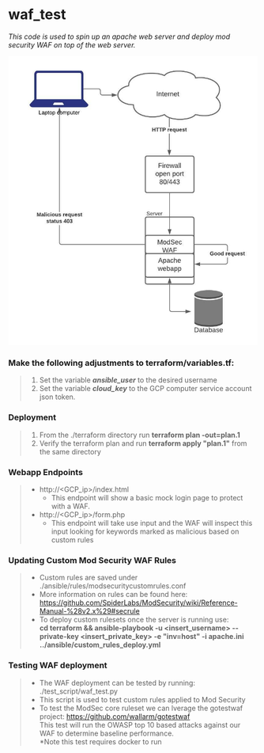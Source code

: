 # waf_test

*This code is used to spin up an apache web server and deploy mod security WAF on top of the web server.*

![Diagram](ModSec_Deployment.jpeg)

### Make the following adjustments to terraform/variables.tf:
> 1) Set the variable ***ansible_user*** to the desired username
> 2) Set the variable ***cloud_key*** to the GCP computer service account json token.

### Deployment
> 1) From the ./terraform directory run **terraform plan -out=plan.1**
> 2) Verify the terraform plan and run **terraform apply "plan.1"** from the same directory

### Webapp Endpoints
> - http://<GCP_ip>/index.html
>   - This endpoint will show a basic mock login page to protect with a WAF.
> - http://<GCP_ip>/form.php
>   - This endpoint will take use input and the WAF will inspect this input looking for keywords marked as malicious based on custom rules
### Updating Custom Mod Security WAF Rules
> - Custom rules are saved under ./ansible/rules/modsecuritycustomrules.conf
> - More information on rules can be found here: https://github.com/SpiderLabs/ModSecurity/wiki/Reference-Manual-%28v2.x%29#secrule
> - To deploy custom rulesets once the server is running use:</br>
   **cd terraform && ansible-playbook -u <insert_username> --private-key <insert_private_key> -e "inv=host" -i apache.ini ../ansible/custom_rules_deploy.yml**

### Testing WAF deployment
> - The WAF deployment can be tested by running: ./test_script/waf_test.py
> - This script is used to test custom rules applied to Mod Security
> - To test the ModSec core ruleset we can lverage the gotestwaf project: https://github.com/wallarm/gotestwaf </br> This test will run the OWASP top 10 based attacks against our WAF to determine baseline performance. </br> *Note this test requires docker to run